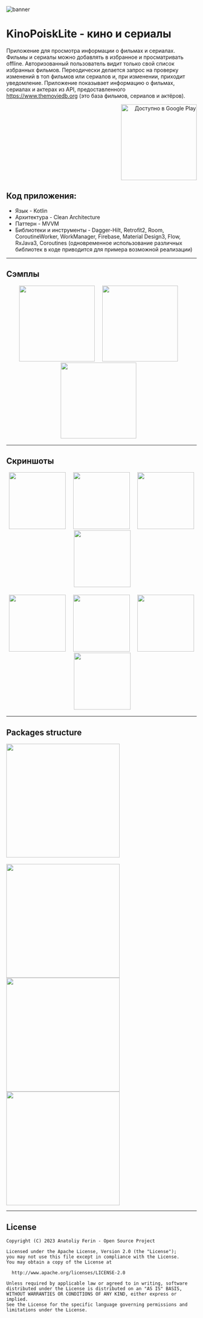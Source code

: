 ![banner](https://github.com/FlickFun/Files/blob/main/GP-logo.jpg)
# KinoPoiskLite - кино и сериалы

Приложение для просмотра информации о фильмах и сериалах. Фильмы и сериалы можно добавлять в избранное и просматривать offline. Авторизованный пользователь видит только свой список избранных фильмов. Переодически делается запрос на проверку изменений в топ фильмов или сериалов и, при изменении, приходит уведомление. Приложение показывает информацию о фильмах, сериалах и актерах из API, предоставленного https://www.themoviedb.org (это база фильмов, сериалов и актёров).
<div align="right">
  <a href='https://play.google.com/store/apps/details?id=com.fsoftstudio.kinopoisklite&utm_source=GitHub&pcampaignid=pcampaignidMKT-Other-global-all-co-prtnr-py-PartBadge-Mar2515-1'><img alt='Доступно в Google Play' src='https://play.google.com/intl/en_us/badges/static/images/badges/ru_badge_web_generic.png' width="200"/></a>
</div>

## Код приложения:
* Язык  - Kotlin
* Архитектура - Clean Architecture
* Паттерн - MVVM
* Библиотеки и инструменты - Dagger-Hilt, Retrofit2, Room, CoroutineWorker, WorkManager, Firebase, Material Design3, Flow, RxJava3, Coroutines (одновременное использование различных библиотек в коде приводится для примера возможной реализации)

---

## Сэмплы
<div align="center">
  <img src="https://github.com/FlickFun/Files/blob/main/home-cinema_info_512.gif" width="200" />&nbsp;&nbsp;&nbsp;&nbsp;
  <img src="https://github.com/FlickFun/Files/blob/main/home-themes_512.gif" width="200" />&nbsp;&nbsp;&nbsp;&nbsp;
  <img src="https://github.com/FlickFun/Files/blob/main/search-cinema_info_512.gif" width="200" />&nbsp;&nbsp;&nbsp;&nbsp;
</div>

---

## Скриншоты
<div align="center">
  <img src="https://github.com/FlickFun/Files/blob/main/home-dark.png" width="150" />&nbsp;&nbsp;&nbsp;&nbsp;
  <img src="https://github.com/FlickFun/Files/blob/main/home-light.png" width="150" />&nbsp;&nbsp;&nbsp;&nbsp;
  <img src="https://github.com/FlickFun/Files/blob/main/favorite-dark.png" width="150" />&nbsp;&nbsp;&nbsp;&nbsp;
  <img src="https://github.com/FlickFun/Files/blob/main/favorite-light.png" width="150" />&nbsp;&nbsp;&nbsp;&nbsp;  
</div>
<br/>
<div align="center">
  <img src="https://github.com/FlickFun/Files/blob/main/search-dark.png" width="150" />&nbsp;&nbsp;&nbsp;&nbsp;
  <img src="https://github.com/FlickFun/Files/blob/main/cinema_info-dark.png" width="150" />&nbsp;&nbsp;&nbsp;&nbsp;
  <img src="https://github.com/FlickFun/Files/blob/main/login-dark.png" width="150" />&nbsp;&nbsp;&nbsp;&nbsp;
  <img src="https://github.com/FlickFun/Files/blob/main/profile-dark.png" width="150" />&nbsp;&nbsp;&nbsp;&nbsp
</div>

---

## Packages structure

<div align="left">
  <img src="https://github.com/FlickFun/Files/blob/main/packages_structure.png" width="300" />
</div>
<br/>
<div align="left">
  <img src="https://github.com/FlickFun/Files/blob/main/packages_structure_1.png" width="300" />
  <img src="https://github.com/FlickFun/Files/blob/main/packages_structure_2.png" width="300" />
  <img src="https://github.com/FlickFun/Files/blob/main/packages_structure_3.png" width="300" />
</div>

---

## License

    Copyright (C) 2023 Anatoliy Ferin - Open Source Project

    Licensed under the Apache License, Version 2.0 (the "License");
    you may not use this file except in compliance with the License.
    You may obtain a copy of the License at

      http://www.apache.org/licenses/LICENSE-2.0

    Unless required by applicable law or agreed to in writing, software
    distributed under the License is distributed on an "AS IS" BASIS,
    WITHOUT WARRANTIES OR CONDITIONS OF ANY KIND, either express or implied.
    See the License for the specific language governing permissions and
    limitations under the License.

